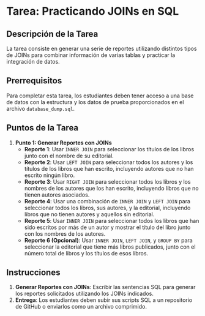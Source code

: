 # Tarea: Practicando JOINs en SQL

## Descripción de la Tarea
La tarea consiste en generar una serie de reportes utilizando distintos tipos de JOINs para combinar información de varias tablas y practicar la integración de datos.

## Prerrequisitos
Para completar esta tarea, los estudiantes deben tener acceso a una base de datos con la estructura y los datos de prueba proporcionados en el archivo `database_dump.sql`.

## Puntos de la Tarea

1. **Punto 1: Generar Reportes con JOINs**
    - **Reporte 1**: Usar `INNER JOIN` para seleccionar los títulos de los libros junto con el nombre de su editorial.
    - **Reporte 2**: Usar `LEFT JOIN` para seleccionar todos los autores y los títulos de los libros que han escrito, incluyendo autores que no han escrito ningún libro.
    - **Reporte 3**: Usar `RIGHT JOIN` para seleccionar todos los libros y los nombres de los autores que los han escrito, incluyendo libros que no tienen autores asociados.
    - **Reporte 4**: Usar una combinación de `INNER JOIN` y `LEFT JOIN` para seleccionar todos los libros, sus autores, y la editorial, incluyendo libros que no tienen autores y aquellos sin editorial.
    - **Reporte 5**: Usar `INNER JOIN` para seleccionar todos los libros que han sido escritos por más de un autor y mostrar el título del libro junto con los nombres de los autores.
    - **Reporte 6 (Opcional)**: Usar `INNER JOIN`, `LEFT JOIN`, y `GROUP BY` para seleccionar la editorial que tiene más libros publicados, junto con el número total de libros y los títulos de esos libros.

## Instrucciones
1. **Generar Reportes con JOINs**: Escribir las sentencias SQL para generar los reportes solicitados utilizando los JOINs indicados.
2. **Entrega**: Los estudiantes deben subir sus scripts SQL a un repositorio de GitHub o enviarlos como un archivo comprimido.
